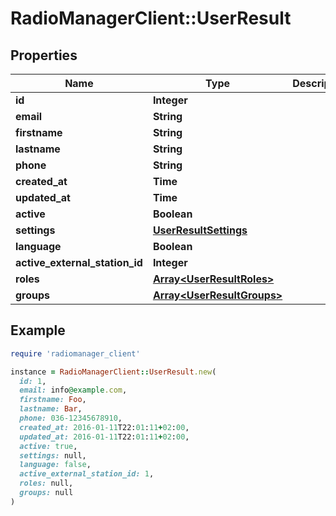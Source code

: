 # RadioManagerClient::UserResult

## Properties

| Name | Type | Description | Notes |
| ---- | ---- | ----------- | ----- |
| **id** | **Integer** |  |  |
| **email** | **String** |  |  |
| **firstname** | **String** |  |  |
| **lastname** | **String** |  |  |
| **phone** | **String** |  | [optional] |
| **created_at** | **Time** |  | [optional] |
| **updated_at** | **Time** |  | [optional] |
| **active** | **Boolean** |  | [optional] |
| **settings** | [**UserResultSettings**](UserResultSettings.md) |  | [optional] |
| **language** | **Boolean** |  | [optional] |
| **active_external_station_id** | **Integer** |  | [optional] |
| **roles** | [**Array&lt;UserResultRoles&gt;**](UserResultRoles.md) |  | [optional] |
| **groups** | [**Array&lt;UserResultGroups&gt;**](UserResultGroups.md) |  | [optional] |

## Example

```ruby
require 'radiomanager_client'

instance = RadioManagerClient::UserResult.new(
  id: 1,
  email: info@example.com,
  firstname: Foo,
  lastname: Bar,
  phone: 036-12345678910,
  created_at: 2016-01-11T22:01:11+02:00,
  updated_at: 2016-01-11T22:01:11+02:00,
  active: true,
  settings: null,
  language: false,
  active_external_station_id: 1,
  roles: null,
  groups: null
)
```

